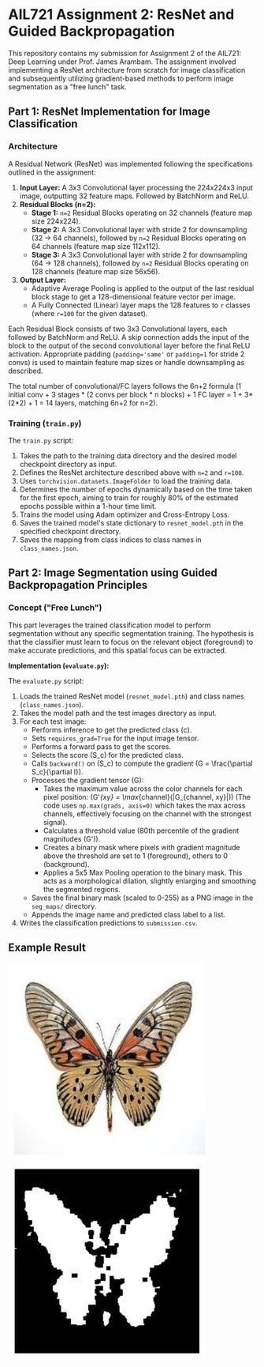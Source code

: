# AIL721 Assignment 2: ResNet and Guided Backpropagation

This repository contains my submission for Assignment 2 of the AIL721: Deep Learning under Prof. James Arambam. The assignment involved implementing a ResNet architecture from scratch for image classification and subsequently utilizing gradient-based methods to perform image segmentation as a "free lunch" task.

## Part 1: ResNet Implementation for Image Classification

### Architecture

A Residual Network (ResNet) was implemented following the specifications outlined in the assignment:

1.  **Input Layer:** A 3x3 Convolutional layer processing the 224x224x3 input image, outputting 32 feature maps. Followed by BatchNorm and ReLU.
2.  **Residual Blocks (n=2):**
    *   **Stage 1:** `n=2` Residual Blocks operating on 32 channels (feature map size 224x224).
    *   **Stage 2:** A 3x3 Convolutional layer with stride 2 for downsampling (32 -> 64 channels), followed by `n=2` Residual Blocks operating on 64 channels (feature map size 112x112).
    *   **Stage 3:** A 3x3 Convolutional layer with stride 2 for downsampling (64 -> 128 channels), followed by `n=2` Residual Blocks operating on 128 channels (feature map size 56x56).
3.  **Output Layer:**
    *   Adaptive Average Pooling is applied to the output of the last residual block stage to get a 128-dimensional feature vector per image.
    *   A Fully Connected (Linear) layer maps the 128 features to `r` classes (where `r=100` for the given dataset).

Each Residual Block consists of two 3x3 Convolutional layers, each followed by BatchNorm and ReLU. A skip connection adds the input of the block to the output of the second convolutional layer before the final ReLU activation. Appropriate padding (`padding='same'` or `padding=1` for stride 2 convs) is used to maintain feature map sizes or handle downsampling as described.

The total number of convolutional/FC layers follows the 6n+2 formula (1 initial conv + 3 stages * (2 convs per block * n blocks) + 1 FC layer = 1 + 3*(2*2) + 1 = 14 layers, matching 6n+2 for n=2).

### Training (`train.py`)

The `train.py` script:
1.  Takes the path to the training data directory and the desired model checkpoint directory as input.
2.  Defines the ResNet architecture described above with `n=2` and `r=100`.
3.  Uses `torchvision.datasets.ImageFolder` to load the training data.
4.  Determines the number of epochs dynamically based on the time taken for the first epoch, aiming to train for roughly 80% of the estimated epochs possible within a 1-hour time limit.
5.  Trains the model using Adam optimizer and Cross-Entropy Loss.
6.  Saves the trained model's state dictionary to `resnet_model.pth` in the specified checkpoint directory.
7.  Saves the mapping from class indices to class names in `class_names.json`.

## Part 2: Image Segmentation using Guided Backpropagation Principles

### Concept ("Free Lunch")

This part leverages the trained classification model to perform segmentation without any specific segmentation training. The hypothesis is that the classifier must learn to focus on the relevant object (foreground) to make accurate predictions, and this spatial focus can be extracted.

**Implementation (`evaluate.py`):**

The `evaluate.py` script:
1.  Loads the trained ResNet model (`resnet_model.pth`) and class names (`class_names.json`).
2.  Takes the model path and the test images directory as input.
3.  For each test image:
    *   Performs inference to get the predicted class \(c\).
    *   Sets `requires_grad=True` for the input image tensor.
    *   Performs a forward pass to get the scores.
    *   Selects the score \(S_c\) for the predicted class.
    *   Calls `backward()` on \(S_c\) to compute the gradient \(G = \frac{\partial S_c}{\partial I}\).
    *   Processes the gradient tensor \(G\):
        *   Takes the maximum value across the color channels for each pixel position: \(G'_{xy} = \max_{channel}(|G_{channel, xy}|)\) (The code uses `np.max(grads, axis=0)` which takes the max across channels, effectively focusing on the channel with the strongest signal).
        *   Calculates a threshold value (80th percentile of the gradient magnitudes \(G'\)).
        *   Creates a binary mask where pixels with gradient magnitude above the threshold are set to 1 (foreground), others to 0 (background).
        *   Applies a 5x5 Max Pooling operation to the binary mask. This acts as a morphological dilation, slightly enlarging and smoothing the segmented regions.
    *   Saves the final binary mask (scaled to 0-255) as a PNG image in the `seg_maps/` directory.
    *   Appends the image name and predicted class label to a list.
4.  Writes the classification predictions to `submission.csv`.

## Example Result

![Input Image](img.png)
![Segmentation Mask](mask.png)
